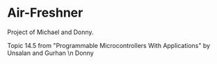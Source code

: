 # Air-Freshner
Project of Michael and Donny. 

Topic 14.5 from "Programmable Microcontrollers With Applications" by Unsalan and Gurhan
\n Donny
